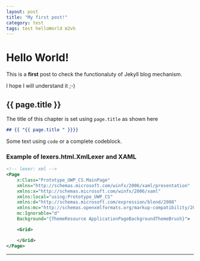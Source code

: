 ```yaml
---
layout: post
title: "My first post!"
category: test
tags: test helloWorld m2vh
---
```



# Hello World!

This is a **first** post to check the functionaluty of Jekyll blog mechanism.

I hope I will understand it ;-)

## {{ page.title }}

The title of this chapter is set using `page.title` as shown here

```markdown
## {{ "{{ page.title " }}}}
```

Some text using `code` or a complete codeblock.  

### Example of lexers.html.XmlLexer and XAML

```xml
<!-- lexer: xml -->
<Page
    x:Class="Prototype_UWP_CS.MainPage"
    xmlns="http://schemas.microsoft.com/winfx/2006/xaml/presentation"
    xmlns:x="http://schemas.microsoft.com/winfx/2006/xaml"
    xmlns:local="using:Prototype_UWP_CS"
    xmlns:d="http://schemas.microsoft.com/expression/blend/2008"
    xmlns:mc="http://schemas.openxmlformats.org/markup-compatibility/2006"
    mc:Ignorable="d"
    Background="{ThemeResource ApplicationPageBackgroundThemeBrush}">

    <Grid>

    </Grid>
</Page>

```

---
